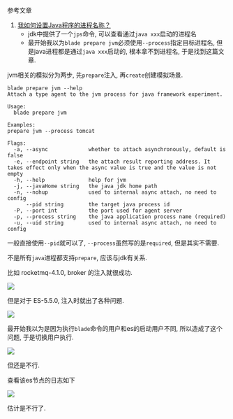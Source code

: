 参考文章

1. [我如何设置Java程序的进程名称？](https://cloud.tencent.com/developer/ask/61558)
    - jdk中提供了一个`jps`命令, 可以查看通过`java xxx`启动的进程名
    - 最开始我以为`blade prepare jvm`必须使用`--process`指定目标进程名, 但是java进程都是通过`java xxx`启动的, 根本拿不到进程名, 于是找到这篇文章.

jvm相关的模拟分为两步, 先`prepare`注入, 再`create`创建模拟场景.

```
blade prepare jvm --help
Attach a type agent to the jvm process for java framework experiment.

Usage:
  blade prepare jvm

Examples:
prepare jvm --process tomcat

Flags:
  -a, --async             whether to attach asynchronously, default is false
  -e, --endpoint string   the attach result reporting address. It takes effect only when the async value is true and the value is not empty
  -h, --help              help for jvm
  -j, --javaHome string   the java jdk home path
  -n, --nohup             used to internal async attach, no need to config
      --pid string        the target java process id
  -P, --port int          the port used for agent server
  -p, --process string    the java application process name (required)
  -u, --uid string        used to internal async attach, no need to config

```

一般直接使用`--pid`就可以了, `--process`虽然写的是`required`, 但是其实不需要.

不是所有`java`进程都支持`prepare`, 应该与jdk有关系.

比如 rocketmq-4.1.0, broker 的注入就很成功.

![](https://gitee.com/generals-space/gitimg/raw/master/4bdd207962767dc52e2e93cbe75bb61b.png)

但是对于 ES-5.5.0, 注入时就出了各种问题.

![](https://gitee.com/generals-space/gitimg/raw/master/af9ba9ccfad9d8552ea88340a18f4a4b.png)

最开始我以为是因为执行`blade`命令的用户和es的启动用户不同, 所以造成了这个问题, 于是切换用户执行.

![](https://gitee.com/generals-space/gitimg/raw/master/4763db722caa576098398c41fe73316b.png)

但还是不行.

查看该es节点的日志如下

![](https://gitee.com/generals-space/gitimg/raw/master/2533b09f7cb3e088105be93985f0128b.png)

估计是不行了.
